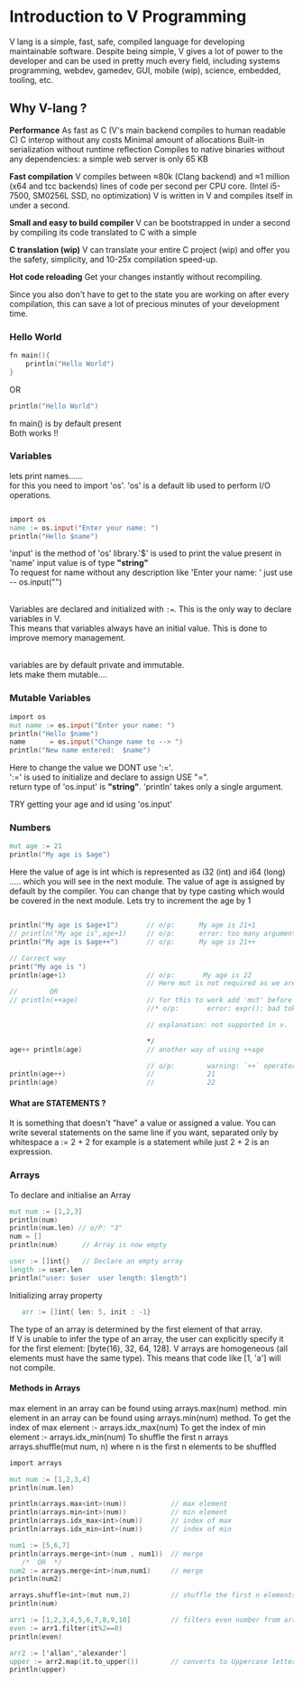 # Introduction to V Programming

V lang is a simple, fast, safe, compiled language for developing maintainable software. Despite being simple, V gives a lot of power to the developer and can be used in pretty much every field, including systems programming, webdev, gamedev, GUI, mobile (wip), science, embedded, tooling, etc.

## Why V-lang ?

**Performance**
      As fast as C (V's main backend compiles to human readable C)
      C interop without any costs
      Minimal amount of allocations
      Built-in serialization without runtime reflection
      Compiles to native binaries without any dependencies: a simple web server is only 65 KB
 
**Fast compilation**
      V compiles between ≈80k (Clang backend) and ≈1 million (x64 and tcc backends) lines of code per second per CPU core.
      (Intel i5-7500, SM0256L SSD, no optimization)
      V is written in V and compiles itself in under a second. 

**Small and easy to build compiler**
      V can be bootstrapped in under a second by compiling its code translated to C with a simple      

**C translation (wip)**
      V can translate your entire C project (wip) and offer you the safety, simplicity, and 10-25x compilation speed-up.

**Hot code reloading**
Get your changes instantly without recompiling.

Since you also don't have to get to the state you are working on after every compilation, this can save a lot of precious minutes of your development time.

### Hello World

```v
fn main(){
	println("Hello World")
}

```
OR

```v
println("Hello World")

```
fn main() is by default present<br>
Both works !!

### Variables

 lets print names......<br>
 for this you need to import 'os'.
 'os' is a default lib used to perform I/O operations.<br>

```v

import os
name := os.input("Enter your name: ")
println("Hello $name")

```
'input' is the method of 'os' library.'$' is used to print the value present in 'name' 
   input value is of type **"string"** <br>
   To request for name without any description like 'Enter your name: ' just use -- os.input("")<br><br>

   Variables are declared and initialized with `:=`. This is the only way to declare variables in V.<br> 
   This means that variables always have an initial value. This is done to improve memory management.<br><br>

   variables are by default private and immutable.<br>
   lets make them mutable....

### Mutable Variables
```v
import os
mut name := os.input("Enter your name: ")
println("Hello $name")
name      = os.input("Change name to --> ")
println("New name entered:  $name")
```
Here to change the value we DONT use ':='.<br>
':=' is used to initialize and declare to assign USE "=".<br>
return type of 'os.input' is  **"string"**. 'println' takes only a single argument.

TRY getting your age and id using 'os.input'  

### Numbers
```v
mut age := 21
println("My age is $age")
```
Here the value of age is int which is represented as i32 (int) and i64 (long) ..... which you will see in the next module.
The value of age is assigned by default by the compiler. You can change that by type casting which would be covered in the next module.
Lets try to increment the age by 1

```v

println("My age is $age+1")       // o/p:      My age is 21+1                            
// println("My age is",age+1)     // o/p:      error: too many arguments in call to `println` (2 instead of 1)  
println("My age is $age++")       // o/p:      My age is 21++

// Correct way
print("My age is ")
println(age+1)                    // o/p:       My age is 22 
                                  // Here mut is not required as we are not changing the value present in age  
//        OR
// println(++age)                 // for this to work add 'mut' before 'age'         
                                  //* o/p:       error: expr(): bad token `++`

                                  // explanation: not supported in v.

                                  */  
age++ println(age)                // another way of using ++age                

                                  // o/p:        warning: `++` operator can only be used as a statement
println(age++)                    //             21   
println(age)                      //             22  


```
#### What are STATEMENTS ?
   
   It is something that doesn't "have" a value or assigned a value.
   You can write several statements on the same line if you want, separated only by whitespace
   a := 2 + 2 for example is a statement 
   while just 2 + 2 is an expression.
   
### Arrays


   To declare and initialise an Array
   ```v
   mut num := [1,2,3]
   println(num)
   println(num.len) // o/P: "3"
   num = []
   println(num)      // Array is now empty

   user := []int{}   // Declare an empty array
   length := user.len
   println("user: $user  user length: $length")
```

   Initializing array property 
```v
   arr := []int{ len: 5, init : -1}
```

   The type of an array is determined by the first 
   element of that array.<br> 
   If V is unable to infer the type of an array, the user can 
   explicitly specify it for the first element: [byte(16), 32, 64, 128]. 
   V arrays are homogeneous (all elements must have the same type). 
   This means that code like [1, 'a'] will not compile.

#### Methods in Arrays


   max element in an array can be found using arrays.max<int>(num)
   method.
   min element in an array can be found using arrays.min<int>(num)
   method.
   To get the index of max element :-
   arrays.idx_max<int>(num)
   To get the index of min element :-
   arrays.idx_min<int>(num)
   To shuffle the first n arrays
   arrays.shuffle<int>(mut num, n)
	where n is the first n elements to be shuffled
   
   ```v
   import arrays

   mut num := [1,2,3,4]
   println(num.len)

   println(arrays.max<int>(num))           // max element
   println(arrays.min<int>(num))           // min element
   println(arrays.idx_max<int>(num))       // index of max
   println(arrays.idx_min<int>(num))       // index of min

   num1 := [5,6,7]
   println(arrays.merge<int>(num , num1))  // merge
      /*  OR  */  
   num2 := arrays.merge<int>(num,num1)     // merge
   println(num2)

   arrays.shuffle<int>(mut num,2)          // shuffle the first n elements    
   println(num)
   
   arr1 := [1,2,3,4,5,6,7,8,9,10]          // filters even number from array1
   even := arr1.filter(it%2==0)             
   println(even)

   arr2 := ['allan','alexander']
   upper := arr2.map(it.to_upper())        // converts to Uppercase letters.
   println(upper)
   ```
